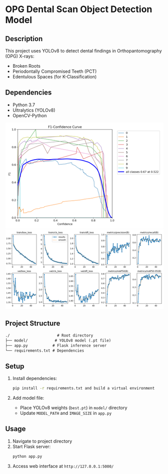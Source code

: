 # OPG Dental Scan Object Detection Model

## Description

This project uses YOLOv8 to detect dental findings in Orthopantomography (OPG) X-rays:

- Broken Roots
- Periodontally Compromised Teeth (PCT)  
- Edentulous Spaces (for K-Classification)

## Dependencies

- Python 3.7
- Ultralytics (YOLOv8)
- OpenCV-Python

![F1](dets/F1_curve.png)
![Results](dets/results.png)

## Project Structure

```text
./                     # Root directory
├── model/            # YOLOv8 model (.pt file)
├── app.py           # Flask inference server
└── requirements.txt # Dependencies
```

## Setup

1. Install dependencies:
    ```bash
    pip install -r requirements.txt and build a virtual environment 
    ```

2. Add model file:
    - Place YOLOv8 weights (`best.pt`) in `model/` directory
    - Update `MODEL_PATH` and `IMAGE_SIZE` in `app.py`

## Usage

1. Navigate to project directory
2. Start Flask server:
    ```bash 
    python app.py
    ```
3. Access web interface at `http://127.0.0.1:5000/`


